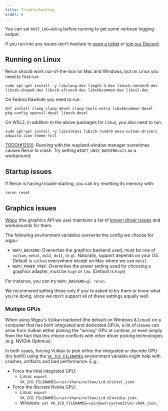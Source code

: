 ```yaml
---
title: Troubleshooting
order: 8
---
```


You can set `RUST_LOG=debug` before running to get some verbose logging output.

If you run into any issues don't hesitate to [open a ticket](https://github.com/rerun-io/rerun/issues/new/choose)
or [join our Discord](https://discord.gg/Gcm8BbTaAj).

## Running on Linux
Rerun should work out-of-the-box on Mac and Windows, but on Linux you need to first run:

`sudo apt-get install -y libclang-dev libgtk-3-dev libxcb-render0-dev libxcb-shape0-dev libxcb-xfixes0-dev libxkbcommon-dev libssl-dev`

On Fedora Rawhide you need to run:

`dnf install clang clang-devel clang-tools-extra libxkbcommon-devel pkg-config openssl-devel libxcb-devel`

On WSL2, in addition to the above packages for Linux, you also need to run:

`sudo apt-get install -y libvulkan1 libxcb-randr0 mesa-vulkan-drivers adwaita-icon-theme-full`

[TODO(#1250)](https://github.com/rerun-io/rerun/issues/1250): Running with the wayland window manager
sometimes causes Rerun to crash. Try setting `WINIT_UNIX_BACKEND=x11` as a workaround.

## Startup issues
If Rerun is having trouble starting, you can try resetting its memory with:

```
rerun reset
```

## Graphics issues
<!-- This section is linked to from `crates/re_viewer/src/native.rs` -->

[Wgpu](https://github.com/gfx-rs/wgpu) (the graphics API we use) maintains a list of
[known driver issues](https://github.com/gfx-rs/wgpu/wiki/Known-Driver-Issues) and workarounds for them.

The following environment variables overwrite the config we choose for wgpu:
* `WGPU_BACKEND`: Overwrites the graphics backend used, must be one of `vulkan`, `metal`, `dx12`, `dx11`, or `gl`.
    Naturally, support depends on your OS. Default is `vulkan` everywhere except on Mac where we use `metal`.
* `WGPU_POWER_PREF`: Overwrites the power setting used for choosing a graphics adapter, must be `high` or `low`. (Default is `high`)

For instance, you can try `WGPU_BACKEND=gl rerun`.

We recommend setting these only if you're asked to try them or know what you're doing,
since we don't support all of these settings equally well.

### Multiple GPUs

When using Wgpu's Vulkan backend (the default on Windows & Linux) on a computer that has both integrated and dedicated GPUs, a lot of issues can arise from Vulkan either picking the "wrong" GPU at runtime, or even simply from the fact that this choice conflicts with other driver picking technologies (e.g. NVIDIA Optimus).

In both cases, forcing Vulkan to pick either the integrated or discrete GPU (try both!) using the [`VK_ICD_FILENAMES`](https://vulkan.lunarg.com/doc/view/1.3.204.1/mac/LoaderDriverInterface.html#user-content-driver-discovery) environment variable might help with crashes, artifacts and bad performance. E.g.:
- Force the Intel integrated GPU:
  - Linux: `export VK_ICD_FILENAMES=/usr/share/vulkan/icd.d/intel.json`.
- Force the discrete Nvidia GPU:
  - Linux: `export VK_ICD_FILENAMES=/usr/share/vulkan/icd.d/nvidia.json`.
  - Windows: `set VK_ICD_FILENAMES=\windows\system32\nv-vk64.json`.
